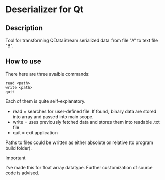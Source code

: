 # Deserializer for Qt
## Description
Tool for transforming QDataStream serialized data from file "A" to text file "B". 

## How to use
There here are three avaible commands:
```
read <path>
write <path>
quit
```
Each of them is quite self-explanatory.
- read = searches for user-defined file. If found, binary data are stored into array and passed into main scope.
- write = uses previously fetched data and stores them into readable .txt file
- quit = exit application

Paths to files could be written as either absolute or relative (to program build folder). 

> [!IMPORTANT]
>I've made this for float array datatype. Further customization of source code is advised.
